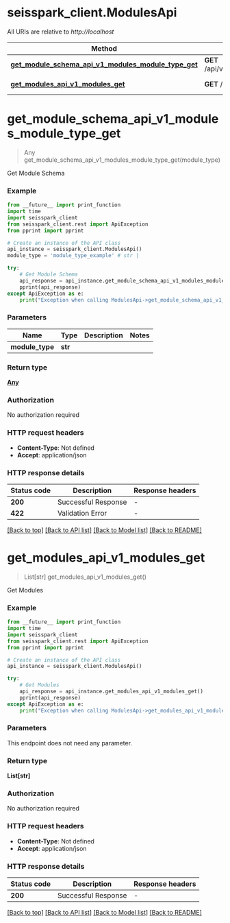 # seisspark_client.ModulesApi

All URIs are relative to *http://localhost*

Method | HTTP request | Description
------------- | ------------- | -------------
[**get_module_schema_api_v1_modules_module_type_get**](ModulesApi.md#get_module_schema_api_v1_modules_module_type_get) | **GET** /api/v1/modules/{module_type} | Get Module Schema
[**get_modules_api_v1_modules_get**](ModulesApi.md#get_modules_api_v1_modules_get) | **GET** /api/v1/modules | Get Modules


# **get_module_schema_api_v1_modules_module_type_get**
> Any get_module_schema_api_v1_modules_module_type_get(module_type)

Get Module Schema

### Example

```python
from __future__ import print_function
import time
import seisspark_client
from seisspark_client.rest import ApiException
from pprint import pprint

# Create an instance of the API class
api_instance = seisspark_client.ModulesApi()
module_type = 'module_type_example' # str |

try:
    # Get Module Schema
    api_response = api_instance.get_module_schema_api_v1_modules_module_type_get(module_type)
    pprint(api_response)
except ApiException as e:
    print("Exception when calling ModulesApi->get_module_schema_api_v1_modules_module_type_get: %s\n" % e)
```

### Parameters

Name | Type | Description  | Notes
------------- | ------------- | ------------- | -------------
 **module_type** | **str**|  |

### Return type

[**Any**](Any.md)

### Authorization

No authorization required

### HTTP request headers

 - **Content-Type**: Not defined
 - **Accept**: application/json

### HTTP response details
| Status code | Description | Response headers |
|-------------|-------------|------------------|
**200** | Successful Response |  -  |
**422** | Validation Error |  -  |

[[Back to top]](#) [[Back to API list]](../README.md#documentation-for-api-endpoints) [[Back to Model list]](../README.md#documentation-for-models) [[Back to README]](../README.md)

# **get_modules_api_v1_modules_get**
> List[str] get_modules_api_v1_modules_get()

Get Modules

### Example

```python
from __future__ import print_function
import time
import seisspark_client
from seisspark_client.rest import ApiException
from pprint import pprint

# Create an instance of the API class
api_instance = seisspark_client.ModulesApi()

try:
    # Get Modules
    api_response = api_instance.get_modules_api_v1_modules_get()
    pprint(api_response)
except ApiException as e:
    print("Exception when calling ModulesApi->get_modules_api_v1_modules_get: %s\n" % e)
```

### Parameters
This endpoint does not need any parameter.

### Return type

**List[str]**

### Authorization

No authorization required

### HTTP request headers

 - **Content-Type**: Not defined
 - **Accept**: application/json

### HTTP response details
| Status code | Description | Response headers |
|-------------|-------------|------------------|
**200** | Successful Response |  -  |

[[Back to top]](#) [[Back to API list]](../README.md#documentation-for-api-endpoints) [[Back to Model list]](../README.md#documentation-for-models) [[Back to README]](../README.md)
